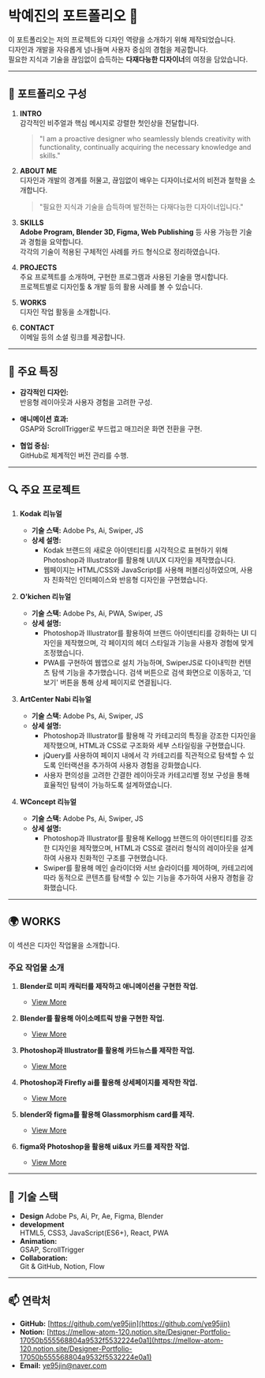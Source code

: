 # 박예진의 포트폴리오 🌟  

이 포트폴리오는 저의 프로젝트와 디자인 역량을 소개하기 위해 제작되었습니다.  
디자인과 개발을 자유롭게 넘나들며 사용자 중심의 경험을 제공합니다.  
필요한 지식과 기술을 끊임없이 습득하는 **다재다능한 디자이너**의 여정을 담았습니다.  

---

## 📜 포트폴리오 구성  

1. **INTRO**  
   감각적인 비주얼과 핵심 메시지로 강렬한 첫인상을 전달합니다.  
   > "I am a proactive designer who seamlessly blends creativity
   	with functionality, continually acquiring the necessary knowledge and skills."

2. **ABOUT ME**  
   디자인과 개발의 경계를 허물고, 끊임없이 배우는 디자이너로서의 비전과 철학을 소개합니다.  
   > "필요한 지식과 기술을 습득하며 발전하는 다재다능한 디자이너입니다."

3. **SKILLS**  
   **Adobe Program, Blender 3D, Figma, Web Publishing** 등 사용 가능한 기술과 경험을 요약합니다.  
   각각의 기술이 적용된 구체적인 사례를 카드 형식으로 정리하였습니다.

4. **PROJECTS**  
   주요 프로젝트를 소개하며, 구현한 프로그램과 사용된 기술을 명시합니다.  
   프로젝트별로 디자인툴 & 개발 등의 활용 사례를 볼 수 있습니다.

5. **WORKS**  
   디자인 작업 활동을 소개합니다.

6. **CONTACT**  
   이메일 등의 소셜 링크를 제공합니다.

---

## 🎨 주요 특징  

- **감각적인 디자인:**  
  반응형 레이아웃과 사용자 경험을 고려한 구성.  

- **애니메이션 효과:**  
  GSAP와 ScrollTrigger로 부드럽고 매끄러운 화면 전환을 구현.  

- **협업 중심:**  
  GitHub로 체계적인 버전 관리를 수행.  

---

## 🔍 주요 프로젝트  

1. **Kodak 리뉴얼**  
   - **기술 스택:** Adobe Ps, Ai, Swiper, JS  
   - **상세 설명:**  
     - Kodak 브랜드의 새로운 아이덴티티를 시각적으로 표현하기 위해 Photoshop과 Illustrator를 활용해 UI/UX 디자인을 제작했습니다. 
     - 웹페이지는 HTML/CSS와 JavaScript를 사용해 퍼블리싱하였으며, 사용자 친화적인 인터페이스와 반응형 디자인을 구현했습니다.

2. **O'kichen 리뉴얼**  
   - **기술 스택:** Adobe Ps, Ai, PWA, Swiper, JS  
   - **상세 설명:**  
     - Photoshop과 Illustrator를 활용하여 브랜드 아이덴티티를 강화하는 UI 디자인을 제작했으며, 각 페이지의 헤더 스타일과 기능을 사용자 경험에 맞게 조정했습니다.  
     - PWA를 구현하여 웹앱으로 설치 가능하며, SwiperJS로 다이내믹한 컨텐츠 탐색 기능을 추가했습니다. 검색 버튼으로 검색 화면으로 이동하고, '더보기' 버튼을 통해 상세 페이지로 연결됩니다.

3. **ArtCenter Nabi 리뉴얼**  
   - **기술 스택:**  Adobe Ps, Ai, Swiper, JS 
   - **상세 설명:**  
     - Photoshop과 Illustrator를 활용해 각 카테고리의 특징을 강조한 디자인을 제작했으며, HTML과 CSS로 구조화와 세부 스타일링을 구현했습니다.  
     - jQuery를 사용하여 페이지 내에서 각 카테고리를 직관적으로 탐색할 수 있도록 인터랙션을 추가하여 사용자 경험을 강화했습니다.  
     - 사용자 편의성을 고려한 간결한 레이아웃과 카테고리별 정보 구성을 통해 효율적인 탐색이 가능하도록 설계하였습니다. 

4. **WConcept 리뉴얼**  
   - **기술 스택:**  Adobe Ps, Ai, Swiper, JS
   - **상세 설명:**  
     - Photoshop과 Illustrator를 활용해 Kellogg 브랜드의 아이덴티티를 강조한 디자인을 제작했으며, HTML과 CSS로 갤러리 형식의 레이아웃을 설계하여 사용자 친화적인 구조를 구현했습니다. 
     - Swiper를 활용해 메인 슬라이더와 서브 슬라이더를 제어하며, 카테고리에 따라 동적으로 콘텐츠를 탐색할 수 있는 기능을 추가하여 사용자 경험을 강화했습니다.

---

## 🌍 WORKS 

이 섹션은 디자인 작업물을 소개합니다.  

### 주요 작업물 소개

1. **Blender로 미피 캐릭터를 제작하고 애니메이션을 구현한 작업.**  
   - [View More](https://www.behance.net/gallery/215069101/Blender-Character-Creation-Miffy?lo=1734584821?share=1)

2. **Blender를 활용해 아이소메트릭 방을 구현한 작업.**  
   - [View More](https://www.behance.net/gallery/215070821/Isometric-room-creation-using-Blender?lo=1734586940?share=1)

3. **Photoshop과 Illustrator를 활용해 카드뉴스를 제작한 작업.**  
   - [View More](https://www.behance.net/gallery/215074259/_?lo=1734590572?share=1)

4. **Photoshop과 Firefly ai를 활용해 상세페이지를 제작한 작업.**  
   - [View More](https://www.behance.net/gallery/215730147/Hydra-Glow-Toner-?lo=1735564078)

5. **blender와 figma를 활용해 Glassmorphism card를 제작.**  
   - [View More](https://www.behance.net/gallery/215891025/Glass-Business-Card-Design?lo=1735819747?share=1)

6. **figma와 Photoshop을 활용해 ui&ux 카드를 제작한 작업.**  
   - [View More](https://www.behance.net/gallery/215892379/Progressive-Blur-Card-Design?lo=1735821014?share=1)

---

## 📌 기술 스택  

- **Design** 
  Adobe Ps, Ai, Pr, Ae, Figma, Blender
- **development**  
  HTML5, CSS3, JavaScript(ES6+), React, PWA
- **Animation:**  
  GSAP, ScrollTrigger  
- **Collaboration:**  
  Git & GitHub, Notion, Flow 

---

## 📫 연락처  

- **GitHub:** [https://github.com/ye95jin](https://github.com/ye95jin)  
- **Notion:** [https://mellow-atom-120.notion.site/Designer-Portfolio-17050b555568804a9532f5532224e0a1](https://mellow-atom-120.notion.site/Designer-Portfolio-17050b555568804a9532f5532224e0a1)  
- **Email:** [ye95jin@naver.com](mailto:ye95jin@naver.com)  
